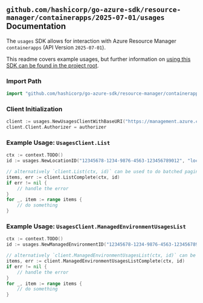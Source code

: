 
## `github.com/hashicorp/go-azure-sdk/resource-manager/containerapps/2025-07-01/usages` Documentation

The `usages` SDK allows for interaction with Azure Resource Manager `containerapps` (API Version `2025-07-01`).

This readme covers example usages, but further information on [using this SDK can be found in the project root](https://github.com/hashicorp/go-azure-sdk/tree/main/docs).

### Import Path

```go
import "github.com/hashicorp/go-azure-sdk/resource-manager/containerapps/2025-07-01/usages"
```


### Client Initialization

```go
client := usages.NewUsagesClientWithBaseURI("https://management.azure.com")
client.Client.Authorizer = authorizer
```


### Example Usage: `UsagesClient.List`

```go
ctx := context.TODO()
id := usages.NewLocationID("12345678-1234-9876-4563-123456789012", "locationName")

// alternatively `client.List(ctx, id)` can be used to do batched pagination
items, err := client.ListComplete(ctx, id)
if err != nil {
	// handle the error
}
for _, item := range items {
	// do something
}
```


### Example Usage: `UsagesClient.ManagedEnvironmentUsagesList`

```go
ctx := context.TODO()
id := usages.NewManagedEnvironmentID("12345678-1234-9876-4563-123456789012", "example-resource-group", "managedEnvironmentName")

// alternatively `client.ManagedEnvironmentUsagesList(ctx, id)` can be used to do batched pagination
items, err := client.ManagedEnvironmentUsagesListComplete(ctx, id)
if err != nil {
	// handle the error
}
for _, item := range items {
	// do something
}
```
